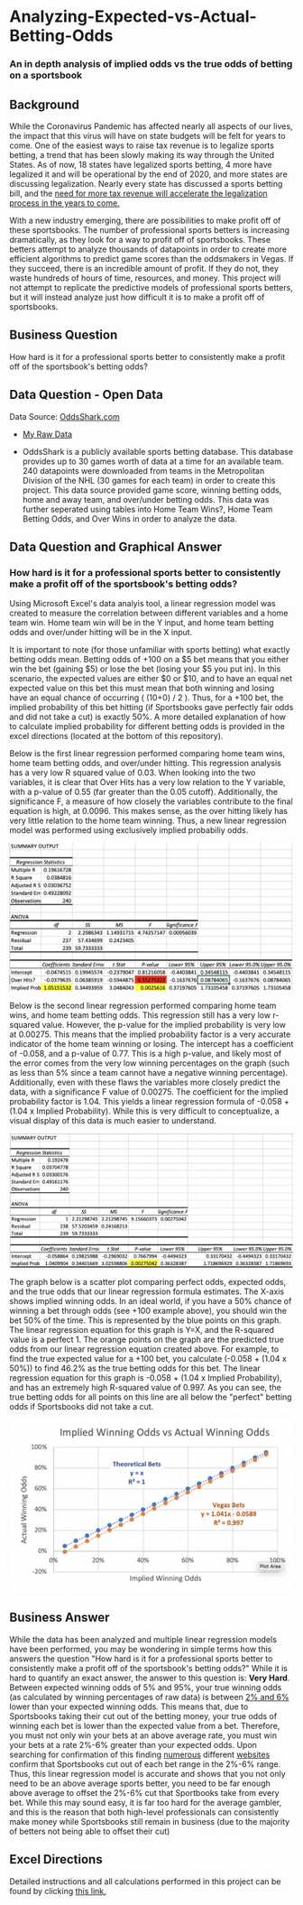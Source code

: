 # Analyzing-Expected-vs-Actual-Betting-Odds
### An in depth analysis of implied odds vs the true odds of betting on a sportsbook

## Background
While the Coronavirus Pandemic has affected nearly all aspects of our lives, the impact that this virus will have on state budgets will be felt for years to come.  One of the easiest ways to raise tax revenue is to legalize sports betting, a trend that has been slowly making its way through the United States.  As of now, 18 states have legalized sports betting, 4 more have legalized it and will be operational by the end of 2020, and more states are discussing legalization.  Nearly every state has discussed a sports betting bill, and the [need for more tax revenue will accelerate the legalization process in the years to come.](https://nypost.com/2020/05/29/states-might-turn-to-legalized-gambling-with-budgets-rocked-by-coronavirus/)

With a new industry emerging, there are possibilities to make profit off of these sportsbooks.  The number of professional sports betters is increasing dramatically, as they look for a way to profit off of sportsbooks.  These betters attempt to analyze thousands of datapoints in order to create more efficient algorithms to predict game scores than the oddsmakers in Vegas.  If they succeed, there is an incredible amount of profit.  If they do not, they waste hundreds of hours of time, resources, and money.  This project will not attempt to replicate the predictive models of professional sports betters, but it will instead analyze just how difficult it is to make a profit off of sportsbooks.

## Business Question
How hard is it for a professional sports better to consistently make a profit off of the sportsbook's betting odds?


## Data Question - Open Data
Data Source: [OddsShark.com](https://www.oddsshark.com/nhl/database)
- [My Raw Data](https://github.com/AdamShmanske/Analyzing-Expected-vs-Actual-Betting-Odds/blob/master/NHL%20Sports%20Betting%20Analysis%20and%20Excel%20Instructions.xlsx)

- OddsShark is a publicly available sports betting database.  This database provides up to 30 games worth of data at a time for an available team.  240 datapoints were downloaded from teams in the Metropolitan Division of the NHL (30 games for each team) in order to create this project.  This data source provided game score, winning betting odds, home and away team, and over/under betting odds.  This data was further seperated using tables into Home Team Wins?, Home Team Betting Odds, and Over Wins in order to analyze the data.



## Data Question and Graphical Answer
### How hard is it for a professional sports better to consistently make a profit off of the sportsbook's betting odds?

Using Microsoft Excel's data analyis tool, a linear regression model was created to measure the correlation between different variables and a home team win.  Home team win will be in the Y input, and home team betting odds and over/under hitting will be in the X input.

It is important to note (for those unfamiliar with sports betting) what exactly betting odds mean.  Betting odds of +100 on a $5 bet means that you either win the bet (gaining $5) or lose the bet (losing your $5 you put in).  In this scenario, the expected values are either $0 or $10, and to have an equal net expected value on this bet this must mean that both winning and losing have an equal chance of occurring ( (10+0) / 2 ).  Thus, for a +100 bet, the implied probability of this bet hitting (if Sportsbooks gave perfectly fair odds and did not take a cut) is exactly 50%.  A more detailed explanation of how to calculate implied probability for different betting odds is provided in the excel directions (located at the bottom of this repository).

Below is the first linear regression performed comparing home team wins, home team betting odds, and over/under hitting.  This regression analysis has a very low R squared value of 0.03.  When looking into the two variables, it is clear that Over Hits has a very low relation to the Y variable, with a p-value of 0.55 (far greater than the 0.05 cutoff).  Additionally, the significance F, a measure of how closely the variables contribute to the final equation is high, at 0.0096.  This makes sense, as the over hitting likely has very little relation to the home team winning.  Thus, a new linear regression model was performed using exclusively implied probabiliy odds.

![alt text](https://github.com/AdamShmanske/Analyzing-Expected-vs-Actual-Betting-Odds/blob/master/Regression%201.png)

Below is the second linear regression performed comparing home team wins, and home team betting odds.  This regression still has a very low r-squared value.  However, the p-value for the implied probability is very low at 0.00275.  This means that the implied probability factor is a very accurate indicator of the home team winning or losing.  The intercept has a coefficient of -0.058, and a p-value of 0.77.  This is a high p-value, and likely most of the error comes from the very low winning percentages on the graph (such as less than 5% since a team cannot have a negative winning percentage). Additionally, even with these flaws the variables more closely predict the data, with a significance F value of 0.00275.  The coefficient for the implied probability factor is 1.04.  This yields a linear regression formula of -0.058 + (1.04 x Implied Probability).  While this is very difficult to conceptualize, a visual display of this data is much easier to understand.

![alt text](https://github.com/AdamShmanske/Analyzing-Expected-vs-Actual-Betting-Odds/blob/master/Regression%202.png)

The graph below is a scatter plot comparing perfect odds, expected odds, and the true odds that our linear regression formula estimates. The X-axis shows implied winning odds.  In an ideal world, if you have a 50% chance of winning a bet through odds (see +100 example above), you should win the bet 50% of the time.  This is represented by the blue points on this graph.  The linear regression equation for this graph is Y=X, and the R-squared value is a perfect 1.  The orange points on the graph are the predicted true odds from our linear regression equation created above.  For example, to find the true expected value for a +100 bet, you calculate (-0.058 + (1.04 x 50%)) to find 46.2% as the true betting odds for this bet.  The linear regression equation for this graph is -0.058 + (1.04 x Implied Probability), and has an extremely high R-squared value of 0.997.  As you can see, the true betting odds for all points on this line are all below the "perfect" betting odds if Sportsbooks did not take a cut.

![alt text](https://github.com/AdamShmanske/Analyzing-Expected-vs-Actual-Betting-Odds/blob/master/IP%20vs%20Actual%20Odds%20Graph.png)

## Business Answer
While the data has been analyzed and multiple linear regression models have been performed, you may be wondering in simple terms how this answers the question "How hard is it for a professional sports better to consistently make a profit off of the sportsbook's betting odds?"  While it is hard to quantify an exact answer, the answer to this question is: **Very Hard**.  Between expected winning odds of 5% and 95%, your true winning odds (as calculated by winning percentages of raw data) is between [2% and 6%](https://github.com/AdamShmanske/Analyzing-Expected-vs-Actual-Betting-Odds/blob/master/NHL%20Sports%20Betting%20Analysis%20and%20Excel%20Instructions.xlsx) lower than your expected winning odds.  This means that, due to Sportsbooks taking their cut out of the betting money, your true odds of winning each bet is lower than the expected value from a bet.  Therefore, you must not only win your bets at an above average rate, you must win your bets at a rate 2%-6% greater than your expected odds.  Upon searching for confirmation of this finding [numerous](https://www.thesportsgeek.com/sports-betting/las-vegas/) different [websites](https://www.liveabout.com/why-sports-betting-is-profitable-537682) confirm that Sportsbooks cut out of each bet range in the 2%-6% range.  Thus, this linear regression model is accurate and shows that you not only need to be an above average sports better, you need to be far enough above average to offset the 2%-6% cut that Sportbooks take from every bet.  While this may sound easy, it is far too hard for the average gambler, and this is the reason that both high-level professionals can consistently make money while Sportsbooks still remain in business (due to the majority of betters not being able to offset their cut)


## Excel Directions
Detailed instructions and all calculations performed in this project can be found by clicking [this link.](https://github.com/AdamShmanske/Analyzing-Expected-vs-Actual-Betting-Odds/blob/master/NHL%20Sports%20Betting%20Analysis%20and%20Excel%20Instructions.xlsx)
